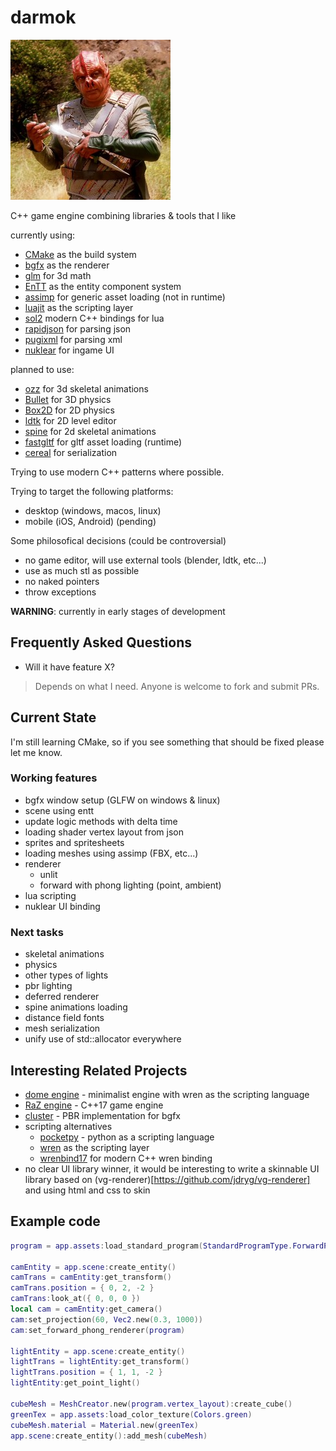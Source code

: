 darmok
====

![Dathon trying to explain the importance of Darmok](logo.png)

C++ game engine combining libraries & tools that I like

currently using:

* [CMake](https://cmake.org/) as the build system 
* [bgfx](https://github.com/bkaradzic/bgfx) as the renderer
* [glm](https://github.com/g-truc/glm) for 3d math
* [EnTT](https://github.com/skypjack/entt) as the entity component system
* [assimp](https://github.com/assimp/assimp) for generic asset loading (not in runtime)
* [luajit](https://luajit.org/) as the scripting layer
* [sol2](https://github.com/ThePhD/sol2) modern C++ bindings for lua
* [rapidjson](https://github.com/Tencent/rapidjson) for parsing json
* [pugixml](https://pugixml.org/) for parsing xml
* [nuklear](https://github.com/Immediate-Mode-UI/Nuklear) for ingame UI

planned to use:

* [ozz](https://github.com/guillaumeblanc/ozz-animation/) for 3d skeletal animations
* [Bullet](https://github.com/bulletphysics/bullet3) for 3D physics
* [Box2D](https://box2d.org/) for 2D physics
* [ldtk](https://ldtk.io/) for 2D level editor
* [spine](https://github.com/EsotericSoftware/spine-runtimes) for 2d skeletal animations
* [fastgltf](https://github.com/spnda/fastgltf) for gltf asset loading (runtime)
* [cereal](https://uscilab.github.io/cereal/) for serialization

Trying to use modern C++ patterns where possible.

Trying to target the following platforms:
* desktop (windows, macos, linux)
* mobile (iOS, Android) (pending)

Some philosofical decisions (could be controversial)
* no game editor, will use external tools (blender, ldtk, etc...)
* use as much stl as possible
* no naked pointers
* throw exceptions

**WARNING**: currently in early stages of development

## Frequently Asked Questions

* Will it have feature X?
> Depends on what I need. Anyone is welcome to fork and submit PRs.

## Current State

I'm still learning CMake, so if you see something that should be fixed please let me know.

### Working features

* bgfx window setup (GLFW on windows & linux)
* scene using entt
* update logic methods with delta time
* loading shader vertex layout from json
* sprites and spritesheets
* loading meshes using assimp (FBX, etc...)
* renderer
    * unlit
    * forward with phong lighting (point, ambient)
* lua scripting
* nuklear UI binding

### Next tasks

* skeletal animations
* physics
* other types of lights
* pbr lighting
* deferred renderer
* spine animations loading
* distance field fonts
* mesh serialization
* unify use of std::allocator everywhere

## Interesting Related Projects

* [dome engine](https://github.com/domeengine/dome) - minimalist engine with wren as the scripting language
* [RaZ engine](https://github.com/Razakhel/RaZ) - C++17 game engine
* [cluster](https://github.com/pezcode/Cluster) - PBR implementation for bgfx
* scripting alternatives
    * [pocketpy](https://pocketpy.dev/) - python as a scripting language
    * [wren](https://github.com/wren-lang/wren) as the scripting layer
    * [wrenbind17](https://github.com/matusnovak/wrenbind17) for modern C++ wren binding
* no clear UI library winner,
    it would be interesting to write a skinnable UI library based on (vg-renderer)[https://github.com/jdryg/vg-renderer] and using html and css to skin 

## Example code

```lua
program = app.assets:load_standard_program(StandardProgramType.ForwardPhong)

camEntity = app.scene:create_entity()
camTrans = camEntity:get_transform()
camTrans.position = { 0, 2, -2 }
camTrans:look_at({ 0, 0, 0 })
local cam = camEntity:get_camera()
cam:set_projection(60, Vec2.new(0.3, 1000))
cam:set_forward_phong_renderer(program)

lightEntity = app.scene:create_entity()
lightTrans = lightEntity:get_transform()
lightTrans.position = { 1, 1, -2 }
lightEntity:get_point_light()

cubeMesh = MeshCreator.new(program.vertex_layout):create_cube()
greenTex = app.assets:load_color_texture(Colors.green)
cubeMesh.material = Material.new(greenTex)
app.scene:create_entity():add_mesh(cubeMesh)
```